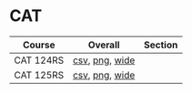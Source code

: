 # CAT

| Course | Overall | Section |
| ------ | ------- | ------- |
| CAT 124RS | [csv](https://github.com/UCSD-Historical-Enrollment-Data/2025Summer3/blob/main/overall/CAT%20124RS.csv), [png](https://raw.githubusercontent.com/UCSD-Historical-Enrollment-Data/2025Summer3/main/plot_overall/CAT%20124RS.png), [wide](https://raw.githubusercontent.com/UCSD-Historical-Enrollment-Data/2025Summer3/main/plot_overall_wide/CAT%20124RS.png) |  |
| CAT 125RS | [csv](https://github.com/UCSD-Historical-Enrollment-Data/2025Summer3/blob/main/overall/CAT%20125RS.csv), [png](https://raw.githubusercontent.com/UCSD-Historical-Enrollment-Data/2025Summer3/main/plot_overall/CAT%20125RS.png), [wide](https://raw.githubusercontent.com/UCSD-Historical-Enrollment-Data/2025Summer3/main/plot_overall_wide/CAT%20125RS.png) |  |
